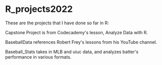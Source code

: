 # R_projects2022

These are the projects that I have done so far in R:

Capstone Project is from Codecademy's lesson, Analyze Data with R.

BaseballData references Robert Frey's lessons from his YouTube channel.

Baseball_Stats takes in MLB and uiuc data, and analyzes batter's performance in various formats.
